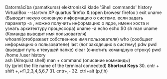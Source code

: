 Datormācība (pamatkurss) elektroniskā klade
'Shell commands'
history
VirtualBox --startvm XP
quartus
firefox & (open browesr firefox )
exit
uname (Выводит некую основную информацию о системе. если задать параметр -a , можно получить информацию о ядре, имени хоста и узнать архитектуру процессора)
uname -a
echo
echo $0
sh
man uname  (Команда выводит имя пользователя)  
whoami(отображает собственное имя пользователя)
who (сообщает информацию о пользователе)
last (лог заходящих в систему)
pdw
pwd (выводит путь к текущей папке)
clear (очистить командную строку) 
pwd
/home
/user
history   
ash  (Almquist shell)
man + command (описание комманды)   
tty  (print the file name of the terminal connected) 
**Shortcut Keys** 
30. cntr + shift +,+f1,2,3,4,5,6,7
31. cntr+,-
32. ctrl+alt (p,f,h)
